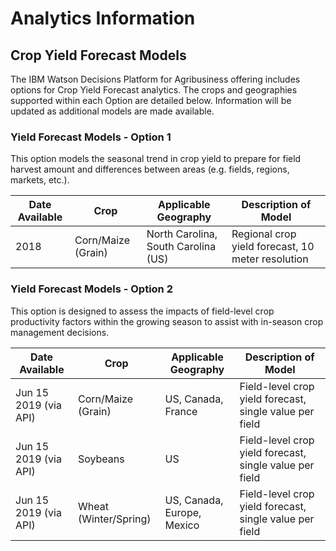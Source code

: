 # Analytics Information

## Crop Yield Forecast Models

The IBM Watson Decisions Platform for Agribusiness offering includes options for Crop Yield Forecast analytics. The crops and geographies supported within each Option are detailed below. Information will be updated as additional models are made available.

### Yield Forecast Models - Option 1

This option models the seasonal trend in crop yield to prepare for field harvest amount and differences between areas (e.g. fields, regions, markets, etc.).

Date Available | Crop | Applicable Geography | Description of Model
-------------- | -------------- | -------------- | --------------
2018 | Corn/Maize (Grain) | North Carolina, South Carolina (US) | Regional crop yield forecast, 10 meter resolution

### Yield Forecast Models - Option 2

This option is designed to assess the impacts of field-level crop productivity factors within the growing season to assist with in-season crop management decisions.

Date Available | Crop | Applicable Geography | Description of Model
-------------- | -------------- | -------------- | --------------
Jun 15 2019 (via API) | Corn/Maize (Grain) | US, Canada, France | Field-level crop yield forecast, single value per field
Jun 15 2019 (via API) | Soybeans | US | Field-level crop yield forecast, single value per field
Jun 15 2019 (via API) | Wheat (Winter/Spring) | US, Canada, Europe, Mexico | Field-level crop yield forecast, single value per field
